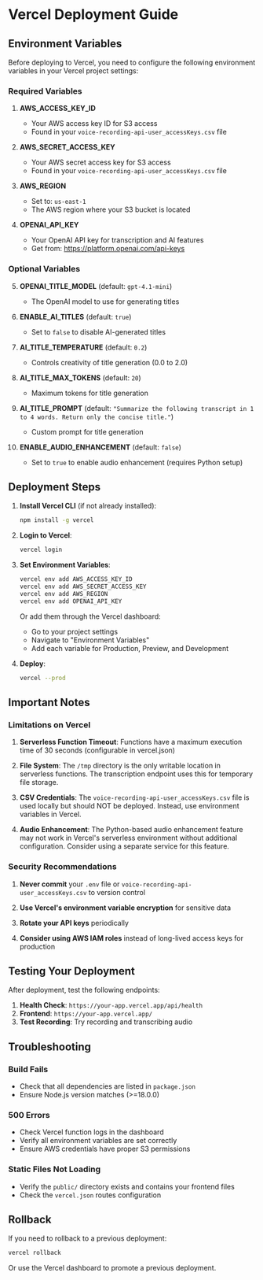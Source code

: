 # Vercel Deployment Guide

## Environment Variables

Before deploying to Vercel, you need to configure the following environment variables in your Vercel project settings:

### Required Variables

1. **AWS_ACCESS_KEY_ID**
   - Your AWS access key ID for S3 access
   - Found in your `voice-recording-api-user_accessKeys.csv` file

2. **AWS_SECRET_ACCESS_KEY**
   - Your AWS secret access key for S3 access
   - Found in your `voice-recording-api-user_accessKeys.csv` file

3. **AWS_REGION**
   - Set to: `us-east-1`
   - The AWS region where your S3 bucket is located

4. **OPENAI_API_KEY**
   - Your OpenAI API key for transcription and AI features
   - Get from: https://platform.openai.com/api-keys

### Optional Variables

5. **OPENAI_TITLE_MODEL** (default: `gpt-4.1-mini`)
   - The OpenAI model to use for generating titles

6. **ENABLE_AI_TITLES** (default: `true`)
   - Set to `false` to disable AI-generated titles

7. **AI_TITLE_TEMPERATURE** (default: `0.2`)
   - Controls creativity of title generation (0.0 to 2.0)

8. **AI_TITLE_MAX_TOKENS** (default: `20`)
   - Maximum tokens for title generation

9. **AI_TITLE_PROMPT** (default: `"Summarize the following transcript in 1 to 4 words. Return only the concise title."`)
   - Custom prompt for title generation

10. **ENABLE_AUDIO_ENHANCEMENT** (default: `false`)
    - Set to `true` to enable audio enhancement (requires Python setup)

## Deployment Steps

1. **Install Vercel CLI** (if not already installed):
   ```bash
   npm install -g vercel
   ```

2. **Login to Vercel**:
   ```bash
   vercel login
   ```

3. **Set Environment Variables**:
   ```bash
   vercel env add AWS_ACCESS_KEY_ID
   vercel env add AWS_SECRET_ACCESS_KEY
   vercel env add AWS_REGION
   vercel env add OPENAI_API_KEY
   ```

   Or add them through the Vercel dashboard:
   - Go to your project settings
   - Navigate to "Environment Variables"
   - Add each variable for Production, Preview, and Development

4. **Deploy**:
   ```bash
   vercel --prod
   ```

## Important Notes

### Limitations on Vercel

1. **Serverless Function Timeout**: Functions have a maximum execution time of 30 seconds (configurable in vercel.json)

2. **File System**: The `/tmp` directory is the only writable location in serverless functions. The transcription endpoint uses this for temporary file storage.

3. **CSV Credentials**: The `voice-recording-api-user_accessKeys.csv` file is used locally but should NOT be deployed. Instead, use environment variables in Vercel.

4. **Audio Enhancement**: The Python-based audio enhancement feature may not work in Vercel's serverless environment without additional configuration. Consider using a separate service for this feature.

### Security Recommendations

1. **Never commit** your `.env` file or `voice-recording-api-user_accessKeys.csv` to version control

2. **Use Vercel's environment variable encryption** for sensitive data

3. **Rotate your API keys** periodically

4. **Consider using AWS IAM roles** instead of long-lived access keys for production

## Testing Your Deployment

After deployment, test the following endpoints:

1. **Health Check**: `https://your-app.vercel.app/api/health`
2. **Frontend**: `https://your-app.vercel.app/`
3. **Test Recording**: Try recording and transcribing audio

## Troubleshooting

### Build Fails
- Check that all dependencies are listed in `package.json`
- Ensure Node.js version matches (>=18.0.0)

### 500 Errors
- Check Vercel function logs in the dashboard
- Verify all environment variables are set correctly
- Ensure AWS credentials have proper S3 permissions

### Static Files Not Loading
- Verify the `public/` directory exists and contains your frontend files
- Check the `vercel.json` routes configuration

## Rollback

If you need to rollback to a previous deployment:

```bash
vercel rollback
```

Or use the Vercel dashboard to promote a previous deployment.
